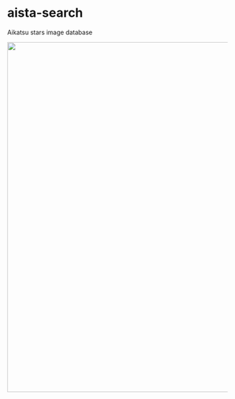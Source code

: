 # aista-search

Aikatsu stars image database

<img src="https://raw.githubusercontent.com/wiki/itkq/aista-search/images/image2.png" width="800"/>
